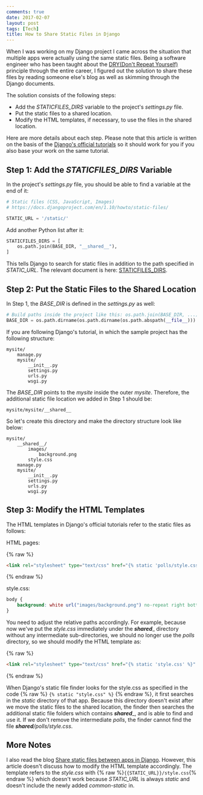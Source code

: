 ```yaml
---
comments: true
date: 2017-02-07
layout: post
tags: [Tech]
title: How to Share Static Files in Django
---
```


When I was working on my Django project I came across the situation that multiple apps were actually using the same static files. Being a software engineer who has been taught about the [DRY(Don't Repeat Yourself)](https://en.wikipedia.org/wiki/Don't_repeat_yourself) principle through the entire career, I figured out the solution to share these files by reading someone else's blog as well as skimming through the Django documents.

The solution consists of the following steps:

* Add the _STATICFILES_DIRS_ variable to the project's _settings.py_ file.
* Put the static files to a shared location.
* Modify the HTML templates, if necessary, to use the files in the shared location.

Here are more details about each step. Please note that this article is written on the basis of the [Django's official tutorials](https://docs.djangoproject.com/en/1.10/intro/tutorial01/) so it should work for you if you also base your work on the same tutorial.

## Step 1: Add the _STATICFILES_DIRS_ Variable

In the project's _settings.py_ file, you should be able to find a variable at the end of it:

```python
# Static files (CSS, JavaScript, Images)
# https://docs.djangoproject.com/en/1.10/howto/static-files/

STATIC_URL = '/static/'
```

Add another Python list after it:

```python
STATICFILES_DIRS = [
    os.path.join(BASE_DIR, "__shared__"),
]
```

This tells Django to search for static files in addition to the path specified in _STATIC_URL_. The relevant document is here: [STATICFILES_DIRS](https://docs.djangoproject.com/en/1.10/ref/settings/#staticfiles-dirs).

## Step 2: Put the Static Files to the Shared Location

In Step 1, the _BASE_DIR_ is defined in the _settings.py_ as well:

```python
# Build paths inside the project like this: os.path.join(BASE_DIR, ...)
BASE_DIR = os.path.dirname(os.path.dirname(os.path.abspath(__file__)))
```

If you are following Django's tutorial, in which the sample project has the following structure:

```
mysite/
    manage.py
    mysite/
        __init__.py
        settings.py
        urls.py
        wsgi.py
```

The _BASE_DIR_ points to the _mysite_ inside the outer _mysite_. Therefore, the additional static file location we added in Step 1 should be:

```text
mysite/mysite/__shared__
```

So let's create this directory and make the directory structure look like below:

```text
mysite/
    __shared__/
        images/
            background.png
        style.css
    manage.py
    mysite/
        __init__.py
        settings.py
        urls.py
        wsgi.py
```

## Step 3: Modify the HTML Templates

The HTML templates in Django's official tutorials refer to the static files as follows:

HTML pages:

{% raw %}
```html
<link rel="stylesheet" type="text/css" href="{% static 'polls/style.css' %}" />
```
{% endraw %}

style.css:

```css
body {
    background: white url("images/background.png") no-repeat right bottom;
}
```

You need to adjust the relative paths accordingly. For example, because now we've put the _style.css_ immediately under the ___shared____ directory without any intermediate sub-directories, we should no longer use the _polls_ directory, so we should modify the HTML template as:

{% raw %}
```html
<link rel="stylesheet" type="text/css" href="{% static 'style.css' %}" />
```
{% endraw %}

When Django's static file finder looks for the style.css as specified in the code {% raw %} ```{% static "style.css" %}``` {% endraw %}, it first searches in the _static_ directory of that app. Because this directory doesn't exist after we move the static files to the shared location, the finder then searches the additional static file folders which contains ___shared____, and is able to find and use it. If we don't remove the intermediate _polls_, the finder cannot find the file *__shared__/polls/style.css*.

## More Notes

I also read the blog [Share static files between apps in Django](http://vincesalvino.blogspot.com/2013/02/share-static-files-between-apps-in.html). However, this article doesn't discuss how to modify the HTML template accordingly. The template refers to the _style.css_ with {% raw %}```{{STATIC_URL}}/style.css```{% endraw %} which doesn't work because _STATIC_URL_ is always _static_ and doesn't include the newly added _common-static_ in.
